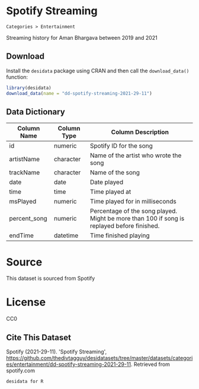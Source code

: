 # Spotify Streaming
`Categories > Entertainment`

Streaming history for Aman Bhargava between 2019 and 2021

## Download

Install the `desidata` package using CRAN and then call the `download_data()` function:
```r
library(desidata)
download_data(name = "dd-spotify-streaming-2021-29-11")
```

## Data Dictionary 

| Column Name | Column Type | Column Description |
| ----------- | ----------- | --------------- |
| id | numeric | Spotify ID for the song |
| artistName | character | Name of the artist who wrote the song |
| trackName | character | Name of the song |
| date | date | Date played |
| time | time | Time played at |
| msPlayed | numeric | Time played for in milliseconds |
| percent_song | numeric | Percentage of the song played. Might be more than 100 if song is replayed before finished. |
| endTime | datetime | Time finished playing |


# Source
This dataset is sourced from Spotify

# License
CC0

## Cite This Dataset
Spotify (2021-29-11). 'Spotify Streaming', https://github.com/thedivtagguy/desidatasets/tree/master/datasets/categories/entertainment/dd-spotify-streaming-2021-29-11. Retrieved from spotify.com 



`desidata for R`